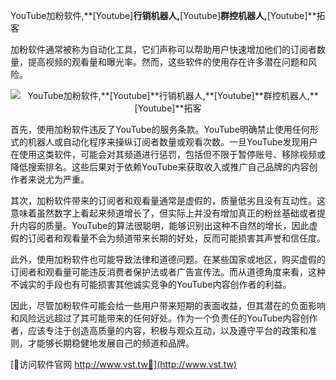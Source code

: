 YouTube加粉软件,**[Youtube]**行销机器人,**[Youtube]**群控机器人,**[Youtube]**拓客

加粉软件通常被称为自动化工具，它们声称可以帮助用户快速增加他们的订阅者数量，提高视频的观看量和曝光率。然而，这些软件的使用存在许多潜在问题和风险。

 <center><img src="https://vst.tw/MP4/tuiguang/png/1.png" alt="YouTube加粉软件,**[Youtube]**行销机器人,**[Youtube]**群控机器人,**[Youtube]**拓客"></center>

首先，使用加粉软件违反了YouTube的服务条款。YouTube明确禁止使用任何形式的机器人或自动化程序来操纵订阅者数量或观看次数。一旦YouTube发现用户在使用这类软件，可能会对其频道进行惩罚，包括但不限于暂停账号、移除视频或降低搜索排名。这些后果对于依赖YouTube来获取收入或推广自己品牌的内容创作者来说尤为严重。

其次，加粉软件带来的订阅者和观看量通常是虚假的，质量低劣且没有互动性。这意味着虽然数字上看起来频道增长了，但实际上并没有增加真正的粉丝基础或者提升内容的质量。YouTube的算法很聪明，能够识别出这种不自然的增长，因此虚假的订阅者和观看量不会为频道带来长期的好处，反而可能损害其声誉和信任度。

此外，使用加粉软件也可能导致法律和道德问题。在某些国家或地区，购买虚假的订阅者和观看量可能违反消费者保护法或者广告宣传法。而从道德角度来看，这种不诚实的手段也有可能损害其他诚实竞争的YouTube内容创作者的利益。

因此，尽管加粉软件可能会给一些用户带来短期的表面收益，但其潜在的负面影响和风险远远超过了其可能带来的任何好处。作为一个负责任的YouTube内容创作者，应该专注于创造高质量的内容，积极与观众互动，以及遵守平台的政策和准则，才能够长期稳健地发展自己的频道和品牌。


[👻访问软件官网 http://www.vst.tw👻](http://www.vst.tw)

